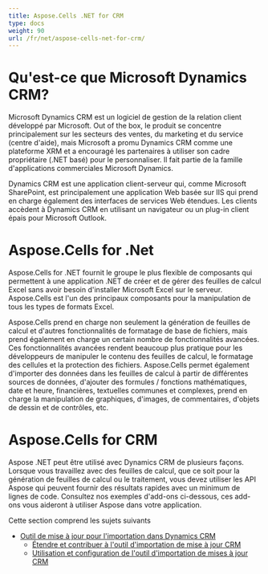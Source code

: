 ```yaml
---
title: Aspose.Cells .NET for CRM
type: docs
weight: 90
url: /fr/net/aspose-cells-net-for-crm/
---
```


# **Qu'est-ce que Microsoft Dynamics CRM?**
Microsoft Dynamics CRM est un logiciel de gestion de la relation client développé par Microsoft. Out of the box, le produit se concentre principalement sur les secteurs des ventes, du marketing et du service (centre d'aide), mais Microsoft a promu Dynamics CRM comme une plateforme XRM et a encouragé les partenaires à utiliser son cadre propriétaire (.NET basé) pour le personnaliser. Il fait partie de la famille d'applications commerciales Microsoft Dynamics.

Dynamics CRM est une application client-serveur qui, comme Microsoft SharePoint, est principalement une application Web basée sur IIS qui prend en charge également des interfaces de services Web étendues. Les clients accèdent à Dynamics CRM en utilisant un navigateur ou un plug-in client épais pour Microsoft Outlook.
# **Aspose.Cells for .Net**
Aspose.Cells for .NET fournit le groupe le plus flexible de composants qui permettent à une application .NET de créer et de gérer des feuilles de calcul Excel sans avoir besoin d'installer Microsoft Excel sur le serveur. Aspose.Cells est l'un des principaux composants pour la manipulation de tous les types de formats Excel.

Aspose.Cells prend en charge non seulement la génération de feuilles de calcul et d'autres fonctionnalités de formatage de base de fichiers, mais prend également en charge un certain nombre de fonctionnalités avancées. Ces fonctionnalités avancées rendent beaucoup plus pratique pour les développeurs de manipuler le contenu des feuilles de calcul, le formatage des cellules et la protection des fichiers. Aspose.Cells permet également d'importer des données dans les feuilles de calcul à partir de différentes sources de données, d'ajouter des formules / fonctions mathématiques, date et heure, financières, textuelles communes et complexes, prend en charge la manipulation de graphiques, d'images, de commentaires, d'objets de dessin et de contrôles, etc.
# **Aspose.Cells for CRM**
Aspose .NET peut être utilisé avec Dynamics CRM de plusieurs façons. Lorsque vous travaillez avec des feuilles de calcul, que ce soit pour la génération de feuilles de calcul ou le traitement, vous devez utiliser les API Aspose qui peuvent fournir des résultats rapides avec un minimum de lignes de code. Consultez nos exemples d'add-ons ci-dessous, ces add-ons vous aideront à utiliser Aspose dans votre application.

Cette section comprend les sujets suivants

- [Outil de mise à jour pour l'importation dans Dynamics CRM](/cells/fr/net/update-import-tool-for-dynamics-crm/)
  - [Étendre et contribuer à l'outil d'importation de mise à jour CRM](/cells/fr/net/extend-and-contribute-to-crm-update-import-tool/)
  - [Utilisation et configuration de l'outil d'importation de mises à jour CRM](/cells/fr/net/using-and-configuring-crm-update-import-tool/)
